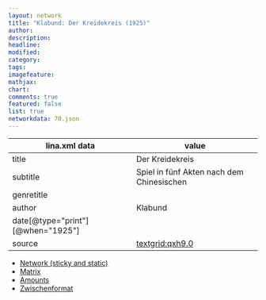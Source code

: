 ```yaml
---
layout: network
title: "Klabund: Der Kreidekreis (1925)"
author:
description:
headline:
modified:
category:
tags:
imagefeature: 
mathjax: 
chart: 
comments: true
featured: false
list: true
networkdata: 70.json
---
```

lina.xml data  | value
------------- | -------------
title|Der Kreidekreis
subtitle|Spiel in fünf Akten nach dem Chinesischen
genretitle|
author|Klabund
date[@type="print"][@when="1925"]|
source|[textgrid:qxh9.0](https://textgridlab.org/1.0/tgcrud-public/rest/textgrid:qxh9.0/data)



* [Network (sticky and static)](/linas/network70)
* [Matrix](/linas/matrix70)
* [Amounts](/linas/amount70)
* [Zwischenformat](/linas/lina70 )
